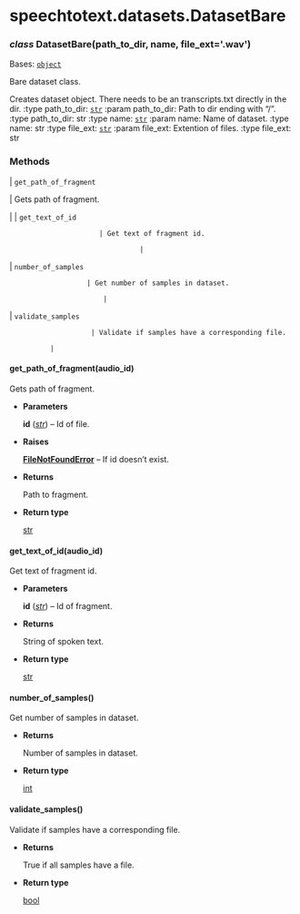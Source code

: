 # speechtotext.datasets.DatasetBare


### _class_ DatasetBare(path_to_dir, name, file_ext='.wav')
Bases: [`object`](https://docs.python.org/3/library/functions.html#object)

Bare dataset class.

Creates dataset object.
There needs to be an transcripts.txt directly in the dir.
:type path_to_dir: [`str`](https://docs.python.org/3/library/stdtypes.html#str)
:param path_to_dir: Path to dir ending with “/”.
:type path_to_dir: str
:type name: [`str`](https://docs.python.org/3/library/stdtypes.html#str)
:param name: Name of dataset.
:type name: str
:type file_ext: [`str`](https://docs.python.org/3/library/stdtypes.html#str)
:param file_ext: Extention of files.
:type file_ext: str

### Methods

| `get_path_of_fragment`

 | Gets path of fragment.

 |
| `get_text_of_id`

                          | Get text of fragment id.

                                    |
| `number_of_samples`

                       | Get number of samples in dataset.

                           |
| `validate_samples`

                        | Validate if samples have a corresponding file.

              |

#### get_path_of_fragment(audio_id)
Gets path of fragment.


* **Parameters**

    **id** ([*str*](https://docs.python.org/3/library/stdtypes.html#str)) – Id of file.



* **Raises**

    [**FileNotFoundError**](https://docs.python.org/3/library/exceptions.html#FileNotFoundError) – If id doesn’t exist.



* **Returns**

    Path to fragment.



* **Return type**

    [str](https://docs.python.org/3/library/stdtypes.html#str)



#### get_text_of_id(audio_id)
Get text of fragment id.


* **Parameters**

    **id** ([*str*](https://docs.python.org/3/library/stdtypes.html#str)) – Id of fragment.



* **Returns**

    String of spoken text.



* **Return type**

    [str](https://docs.python.org/3/library/stdtypes.html#str)



#### number_of_samples()
Get number of samples in dataset.


* **Returns**

    Number of samples in dataset.



* **Return type**

    [int](https://docs.python.org/3/library/functions.html#int)



#### validate_samples()
Validate if samples have a corresponding file.


* **Returns**

    True if all samples have a file.



* **Return type**

    [bool](https://docs.python.org/3/library/functions.html#bool)
